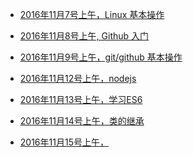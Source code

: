 <!-- # 这是我的代码笔记

## 我是H2

### 我是H3

#### 我是H4

##### 我是H5

###### 我是H6

我是 p 标签

我是 p 标签

[百度](http://baidu.com)

**加粗**

*倾斜*

![rocket](./sky.jpg)

```js
console("aaaa")
相当于pre标签
```
我们正在学习 `javascript` 可好玩了

- 无序列表
- first commit
- first commit
- first commit
- first commit


1. 有序列表
2. 有序列表
3. 有序列表
4. 有序列表

表格 table

| Header One     | Header Two     |
| :------------- | :------------- |
| Item One       | Item Two       | -->




- [2016年11月7号上午，Linux 基本操作](./20161107.md)

- [2016年11月8号上午, Github 入门](./20161108.md)

- [2016年11月9号上午，git/github 基本操作](./20161109.md)

- [2016年11月12号上午，nodejs ](./20161112.md)

- [2016年11月13号上午，学习ES6](./20161113.md)

- [2016年11月14号上午，类的继承](./20161114.md)

- [2016年11月15号上午，](./201161115.md)
